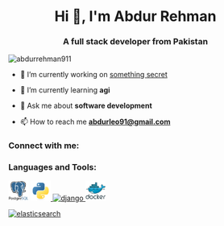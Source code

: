 <h1 align="center">Hi 👋, I'm Abdur Rehman</h1>
<h3 align="center">A full stack developer from Pakistan</h3>

<p align="left"> <img src="https://komarev.com/ghpvc/?username=abdurrehman911&label=Profile%20views&color=1c8ace&style=plastic" alt="abdurrehman911" /> </p>

- 🔭 I’m currently working on [something secret](https://getment.io/)

- 🌱 I’m currently learning **agi**

- 💬 Ask me about **software development**

- 📫 How to reach me **abdurleo91@gmail.com**

<h3 align="left">Connect with me:</h3>
<p align="left">
</p>

<h3 align="left">Languages and Tools:</h3>
<p align="left"> <a> <img src="https://raw.githubusercontent.com/devicons/devicon/master/icons/postgresql/postgresql-original-wordmark.svg" alt="postgresql" width="40" height="40"/> </a> 
<a href="https://www.python.org" target="_blank" rel="noreferrer"> <img src="https://raw.githubusercontent.com/devicons/devicon/master/icons/python/python-original.svg" alt="python" width="40" height="40"/> </a>
 <a href="https://www.djangoproject.com/" target="_blank" rel="noreferrer"> <img src="https://cdn.worldvectorlogo.com/logos/django.svg" alt="django" width="40" height="40"/> </a>
<a href="https://www.docker.com/" target="_blank" rel="noreferrer"> <img src="https://raw.githubusercontent.com/devicons/devicon/master/icons/docker/docker-original-wordmark.svg" alt="docker" width="40" height="40"/> 
</a> 

<a href="https://www.elastic.co" target="_blank" rel="noreferrer"> <img src="https://www.vectorlogo.zone/logos/elastic/elastic-icon.svg" alt="elasticsearch" width="40" height="40"/> </a> 

</p>
